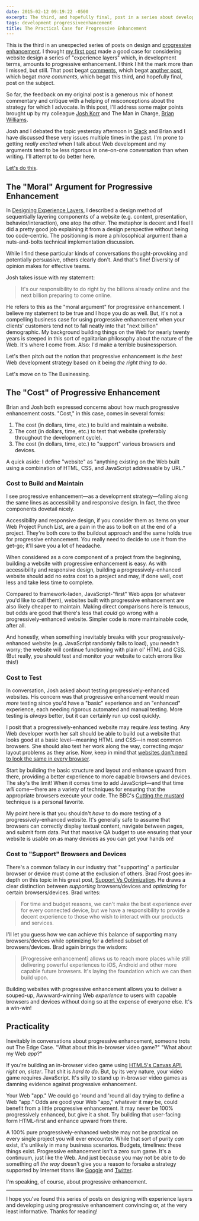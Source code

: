 ```yaml
---
date: 2015-02-12 09:19:22 -0500
excerpt: The third, and hopefully final, post in a series about developing websites using progressive enhancement.
tags: development progressiveenhancement
title: The Practical Case for Progressive Enhancement
---
```


This is the third in an unexpected series of posts on design and [progressive enhancement](https://en.wikipedia.org/wiki/Progressive_enhancement). I thought [my first post](/posts/designing-experience-layers) made a good case for considering website design a series of "experience layers" which, in development terms, amounts to progressive enhancement. I think I hit the mark more than I missed, but still. That post begat [comments](http://viget.com/inspire/designing-experience-layers#disqus_thread), which begat [another post](/posts/in-defense-of-progressive-enhancement), which begat _more comments_, which begat this third, and hopefully final, post on the subject.

So far, the feedback on my original post is a generous mix of honest commentary and critique with a helping of misconceptions about the strategy for which I advocate. In this post, I'll address some major points brought up by my colleague [Josh Korr](http://viget.com/about/team/jkorr) and The Man in Charge, [Brian Williams](http://viget.com/about/team/bwilliams).

Josh and I debated the topic yesterday afternoon in [Slack](https://slack.com/) and Brian and I have discussed these very issues multiple times in the past. I'm prone to getting _really excited_ when I talk about Web development and my arguments tend to be less rigorous in one-on-one conversation than when writing. I'll attempt to do better here.

[Let's do this](https://www.youtube.com/watch?v=LkCNJRfSZBU&t=1m20s).

## The "Moral" Argument for Progressive Enhancement

In [Designing Experience Layers](/posts/designing-experience-layers), I described a design method of sequentially layering components of a website (e.g. content, presentation, behavior/interaction), one atop the other. The metaphor is decent and I feel I did a pretty good job explaining it from a design perspective without being too code-centric. The positioning is more a philosophical argument than a nuts-and-bolts technical implementation discussion.

While I find these particular kinds of conversations thought-provoking and potentially persuasive, others clearly don't. And that's fine! Diversity of opinion makes for effective teams.

Josh takes issue with my statement:

> It's our responsibility to do right by the billions already online and the next billion preparing to come online.

He refers to this as the "moral argument" for progressive enhancement. I believe my statement to be true and I hope you do as well. But, it's not a compelling business case for using progressive enhancement when your clients' customers tend not to fall neatly into that "next billion" demographic. My background building things on the Web for nearly twenty years is steeped in this sort of egalitarian philosophy about the nature of the Web. It's where I come from. Also: I'd make a terrible businessperson.

Let's then pitch out the notion that progressive enhancement is _the best_ Web development strategy based on it being _the right thing to do_.

Let's move on to The Businessing.

## The "Cost" of Progressive Enhancement

Brian and Josh both expressed concerns about how much progressive enhancement costs. "Cost," in this case, comes in several forms:

1. The cost (in dollars, time, etc.) to build and maintain a website.
1. The cost (in dollars, time, etc.) to test that website (preferably throughout the development cycle).
1. The cost (in dollars, time, etc.) to "support" various browsers and devices.

A quick aside: I define "website" as "anything existing on the Web built using a combination of HTML, CSS, and JavaScript addressable by URL."

### Cost to Build and Maintain

I see progressive enhancement—as a development strategy—falling along the same lines as accessibility and responsive design. In fact, the three components dovetail nicely.

Accessibility and responsive design, if you consider them as items on your Web Project Punch List, are a pain in the ass to bolt on at the end of a project. They're both core to the buildout approach and the same holds true for progressive enhancement. You really need to decide to use it from the get-go; it'll save you a lot of headache.

When considered as a core component of a project from the beginning, building a website with progressive enhancement is easy. As with accessibility and responsive design, building a progressively-enhanced website should add no extra cost to a project and may, if done well, cost less and take less time to complete.

Compared to framework-laden, JavaScript-"first" Web apps (or whatever you'd like to call them), websites built with progressive enhancement are also likely cheaper to maintain. Making direct comparisons here is tenuous, but odds are good that there's less that _could_ go wrong with a progressively-enhanced website. Simpler code is more maintainable code, after all.

And honestly, when something inevitably breaks with your progressively-enhanced website (e.g. JavaScript randomly fails to load), you needn't worry; the website will continue functioning with plain ol' HTML and CSS. (But really, you should test and monitor your website to catch errors like this!)

### Cost to Test

In conversation, Josh asked about testing progressively-enhanced websites. His concern was that progressive enhancement would mean _more_ testing since you'd have a "basic" experience and an "enhanced" experience, each needing rigorous automated and manual testing. More testing is _always_ better, but it can certainly run up cost quickly.

I posit that a progressively-enhanced website may require _less_ testing. Any Web developer worth her salt should be able to build out a website that looks good at a basic level—meaning HTML and CSS—in most common browsers. She should also test her work along the way, correcting _major_ layout problems as they arise. Now, keep in mind that [websites don't need to look the same in every browser](http://dowebsitesneedtolookexactlythesameineverybrowser.com/).

Start by building the basic structure and layout and enhance upward from there, providing a better experience to more capable browsers and devices. The sky's the limit! When it comes time to add JavaScript—and that time _will_ come—there are a variety of techniques for ensuring that the appropriate browsers execute your code. The BBC's [Cutting the mustard](http://responsivenews.co.uk/post/18948466399/cutting-the-mustard) technique is a personal favorite.

My point here is that you shouldn't _have_ to do more testing of a progressively-enhanced website. It's generally safe to assume that browsers can correctly display textual content, navigate between pages, and submit form data. Put that massive QA budget to use ensuring that your website is usable on as many devices as you can get your hands on!

### Cost to "Support" Browsers and Devices

There's a common fallacy in our industry that "supporting" a particular browser or device must come at the exclusion of others. Brad Frost goes in-depth on this topic in his great post, [Support Vs Optimization](http://bradfrost.com/blog/mobile/support-vs-optimization/). He draws a clear distinction between _supporting_ browsers/devices and _optimizing_ for certain browsers/devices. Brad writes:

> For time and budget reasons, we can't make the best experience ever for every connected device, but we have a responsibility to provide a decent experience to those who wish to interact with our products and services.

I'll let you guess how we can achieve this balance of supporting many browsers/devices while optimizing for a defined subset of browsers/devices. Brad again brings the wisdom:

> [Progressive enhancement] allows us to reach more places while still delivering powerful experiences to iOS, Android and other more capable future browsers. It's laying the foundation which we can then build upon.

Building websites with progressive enhancement allows you to deliver a souped-up, Awwward-winning Web _experience_ to users with capable browsers and devices without doing so at the expense of everyone else. It's a win-win!

## Practicality

Inevitably in conversations about progressive enhancement, someone trots out The Edge Case. "What about this in-browser video game?" "What about my Web _app_?"

If you're building an in-browser video game using [HTML5's Canvas API](https://developer.mozilla.org/en-US/docs/Web/API/Canvas_API), _right on, sister_. That shit is _hard to do_. But, by its very nature, your video game requires JavaScript. It's silly to stand up in-browser video games as damning evidence against progressive enhancement.

Your Web "app." We could go 'round and 'round all day trying to define a Web "app." Odds are good your Web "app," whatever it may be, could benefit from a little progressive enhancement. It may never be 100% progressively enhanced, but give it a shot. Try building that user-facing form HTML-first and enhance upward from there.

A 100% pure progressively-enhanced website may not be practical on every single project you will ever encounter. While that sort of purity _can_ exist, it's unlikely in many business scenarios. Budgets, timelines: these things exist. Progressive enhancement isn't a zero sum game. It's a continuum, just like the Web. And just because you may not be able to do something _all the way_ doesn't give you a reason to forsake a strategy supported by Internet titans like [Google](http://googlewebmastercentral.blogspot.com/2014/10/updating-our-technical-webmaster.html) and [Twitter](https://blog.twitter.com/2012/improving-performance-on-twittercom).

I'm speaking, of course, about progressive enhancement.

---

I hope you've found this series of posts on designing with experience layers and developing using progressive enhancement convincing or, at the very least informative. Thanks for reading!